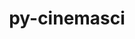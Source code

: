 ---
title: "py-cinemasci"
layout: cache
categories: [package, v0.18]
meta: {"versions": ["1.3"], "compilers": ["gcc@=7.5.0"], "oss": ["ubuntu18.04"], "platforms": ["linux"], "targets": ["x86_64"], "stacks": ["data-vis-sdk"], "num_specs": 2, "num_specs_by_stack": {"data-vis-sdk": 2}}
spec_details: [{"hash": "ioiobmrdpnaelhbjdzrs4jsstdpujtte", "compiler": "gcc@=7.5.0", "versions": ["1.3"], "os": "ubuntu18.04", "platform": "linux", "target": "x86_64", "variants": ["+mpi"], "stacks": ["data-vis-sdk"], "size": "-", "tarball": "https://binaries.spack.io/releases/v0.18/build_cache/linux-ubuntu18.04-x86_64/gcc-7.5.0/py-cinemasci-1.3/linux-ubuntu18.04-x86_64-gcc-7.5.0-py-cinemasci-1.3-ioiobmrdpnaelhbjdzrs4jsstdpujtte.spack"}, {"hash": "p4ppeoubnj5rgp5zneu4woujy5lrg5es", "compiler": "gcc@=7.5.0", "versions": ["1.3"], "os": "ubuntu18.04", "platform": "linux", "target": "x86_64", "variants": ["+mpi"], "stacks": ["data-vis-sdk"], "size": "-", "tarball": "https://binaries.spack.io/releases/v0.18/build_cache/linux-ubuntu18.04-x86_64/gcc-7.5.0/py-cinemasci-1.3/linux-ubuntu18.04-x86_64-gcc-7.5.0-py-cinemasci-1.3-p4ppeoubnj5rgp5zneu4woujy5lrg5es.spack"}]
---